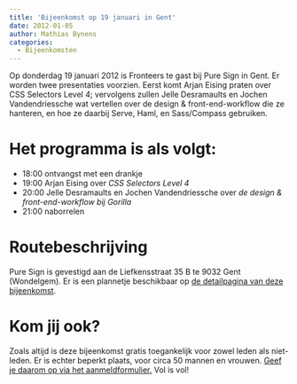 ```yaml
---
title: 'Bijeenkomst op 19 januari in Gent'
date: 2012-01-05
author: Mathias Bynens
categories:
  - Bijeenkomsten
---
```


Op donderdag 19 januari 2012 is Fronteers te gast bij Pure Sign in Gent. Er worden twee presentaties voorzien. Eerst komt Arjan Eising praten over CSS Selectors Level 4; vervolgens zullen Jelle Desramaults en Jochen Vandendriessche wat vertellen over de design & front-end-workflow die ze hanteren, en hoe ze daarbij Serve, Haml, en Sass/Compass gebruiken.

# Het programma is als volgt:

- 18:00 ontvangst met een drankje
- 19:00 Arjan Eising over _CSS Selectors Level 4_
- 20:00 Jelle Desramaults en Jochen Vandendriessche over _de design & front-end-workflow bij Gorilla_
- 21:00 naborrelen

# Routebeschrijving

Pure Sign is gevestigd aan de Liefkensstraat 35 B te 9032 Gent (Wondelgem). Er is een plannetje beschikbaar op [de detailpagina van deze bijeenkomst](/bijeenkomsten/2012/pure-sign).

# Kom jij ook?

Zoals altijd is deze bijeenkomst gratis toegankelijk voor zowel leden als niet-leden. Er is echter beperkt plaats, voor circa 50 mannen en vrouwen. [Geef je daarom op via het aanmeldformulier.](/bijeenkomsten/2012/pure-sign#formulier-1) Vol is vol!

